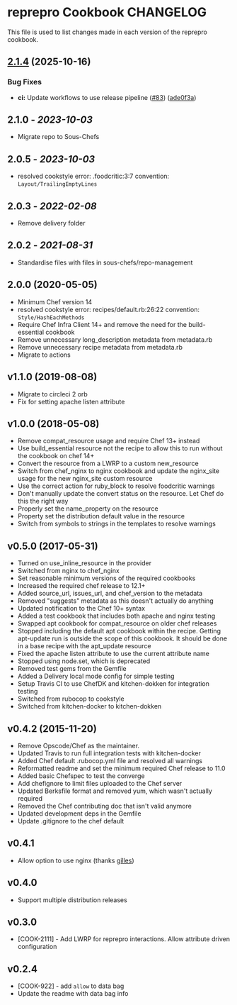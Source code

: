 # reprepro Cookbook CHANGELOG

This file is used to list changes made in each version of the reprepro cookbook.

## [2.1.4](https://github.com/sous-chefs/reprepro/compare/2.1.3...v2.1.4) (2025-10-16)


### Bug Fixes

* **ci:** Update workflows to use release pipeline ([#83](https://github.com/sous-chefs/reprepro/issues/83)) ([ade0f3a](https://github.com/sous-chefs/reprepro/commit/ade0f3a54c6f8f35b34b69e9531c4ec5d0514491))

## 2.1.0 - *2023-10-03*

* Migrate repo to Sous-Chefs

## 2.0.5 - *2023-10-03*

* resolved cookstyle error: .foodcritic:3:7 convention: `Layout/TrailingEmptyLines`

## 2.0.3 - *2022-02-08*

* Remove delivery folder

## 2.0.2 - *2021-08-31*

* Standardise files with files in sous-chefs/repo-management

## 2.0.0 (2020-05-05)

* Minimum Chef version 14
* resolved cookstyle error: recipes/default.rb:26:22 convention: `Style/HashEachMethods`
* Require Chef Infra Client 14+ and remove the need for the build-essential cookbook
* Remove unnecessary long_description metadata from metadata.rb
* Remove unnecessary recipe metadata from metadata.rb
* Migrate to actions

## v1.1.0 (2019-08-08)

* Migrate to circleci 2 orb
* Fix for setting apache listen attribute

## v1.0.0 (2018-05-08)

* Remove compat_resource usage and require Chef 13+ instead
* Use build_essential resource not the recipe to allow this to run without the cookbook on chef 14+
* Convert the resource from a LWRP to a custom new_resource
* Switch from chef_nginx to nginx cookbook and update the nginx_site usage for the new nginx_site custom resource
* Use the correct action for ruby_block to resolve foodcritic warnings
* Don't manually update the convert status on the resource. Let Chef do this the right way
* Properly set the name_property on the resource
* Property set the distribution default value in the resource
* Switch from symbols to strings in the templates to resolve warnings

## v0.5.0 (2017-05-31)

* Turned on use_inline_resource in the provider
* Switched from nginx to chef_nginx
* Set reasonable minimum versions of the required cookbooks
* Increased the required chef release to 12.1+
* Added source_url, issues_url, and chef_version to the metadata
* Removed "suggests" metadata as this doesn't actually do anything
* Updated notification to the Chef 10+ syntax
* Added a test cookbook that includes both apache and nginx testing
* Swapped apt cookbook for compat_resource on older chef releases
* Stopped including the default apt cookbook within the recipe. Getting apt-update run is outside the scope of this cookbook. It should be done in a base recipe with the apt_update resource
* Fixed the apache listen attribute to use the current attribute name
* Stopped using node.set, which is deprecated
* Removed test gems from the Gemfile
* Added a Delivery local mode config for simple testing
* Setup Travis CI to use ChefDK and kitchen-dokken for integration testing
* Switched from rubocop to cookstyle
* Switched from kitchen-docker to kitchen-dokken

## v0.4.2 (2015-11-20)

* Remove Opscode/Chef as the maintainer.
* Updated Travis to run full integration tests with kitchen-docker
* Added Chef default .rubocop.yml file and resolved all warnings
* Reformatted readme and set the minimum required Chef release to 11.0
* Added basic Chefspec to test the converge
* Add chefignore to limit files uploaded to the Chef server
* Updated Berksfile format and removed yum, which wasn't actually required
* Removed the Chef contributing doc that isn't valid anymore
* Updated development deps in the Gemfile
* Update .gitignore to the chef default

## v0.4.1

* Allow option to use nginx (thanks [gilles](https://github.com/gilles))

## v0.4.0

* Support multiple distribution releases

## v0.3.0

* [COOK-2111] - Add LWRP for reprepro interactions. Allow attribute driven configuration

## v0.2.4

* [COOK-922] - add `allow` to data bag
* Update the readme with data bag info
